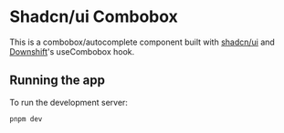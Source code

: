 # Shadcn/ui Combobox

This is a combobox/autocomplete component built with [shadcn/ui](https://ui.shadcn.com/) and [Downshift](https://www.downshift-js.com/)'s useCombobox hook.

## Running the app

To run the development server:

```bash
pnpm dev
```
